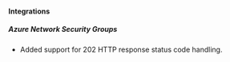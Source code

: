 
#### Integrations
##### Azure Network Security Groups
- Added support for 202 HTTP response status code handling.
